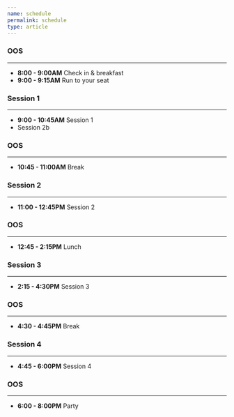 ```yaml
---
name: schedule
permalink: schedule
type: article
---
```


### OOS
- - - 

+ **8:00 - 9:00AM** Check in & breakfast
+ **9:00 - 9:15AM** Run to your seat

### Session 1
- - - 

+ **9:00 - 10:45AM** Session 1
+ Session 2b


### OOS
_ _ _

+ **10:45 - 11:00AM** Break


### Session 2
- - - 

+ **11:00 - 12:45PM** Session 2


### OOS
- - - 

+ **12:45 - 2:15PM** Lunch


### Session 3
- - - 

+ **2:15 - 4:30PM** Session 3


### OOS
- - - 

+ **4:30 - 4:45PM** Break


### Session 4
- - - 

+ **4:45 - 6:00PM** Session 4


### OOS
- - - 

+ **6:00 - 8:00PM** Party
